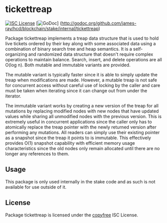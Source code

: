 tickettreap
===========

[![ISC License](http://img.shields.io/badge/license-ISC-blue.svg)](http://copyfree.org)
[![GoDoc](https://img.shields.io/badge/godoc-reference-blue.svg)]
(http://godoc.org/github.com/james-ray/hcd/blockchain/stake/internal/tickettreap)

Package tickettreap implements a treap data structure that is used to hold
live tickets ordered by their key along with some associated data using a
combination of binary search tree and heap semantics.  It is a self-organizing
and randomized data structure that doesn't require complex operations to
maintain balance.  Search, insert, and delete operations are all O(log n).
Both mutable and immutable variants are provided.

The mutable variant is typically faster since it is able to simply update the
treap when modifications are made.  However, a mutable treap is not safe for
concurrent access without careful use of locking by the caller and care must be
taken when iterating since it can change out from under the iterator.

The immutable variant works by creating a new version of the treap for all
mutations by replacing modified nodes with new nodes that have updated values
while sharing all unmodified nodes with the previous version.  This is extremely
useful in concurrent applications since the caller only has to atomically
replace the treap pointer with the newly returned version after performing any
mutations.  All readers can simply use their existing pointer as a snapshot
since the treap it points to is immutable.  This effectively provides O(1)
snapshot capability with efficient memory usage characteristics since the old
nodes only remain allocated until there are no longer any references to them.

## Usage

This package is only used internally in the stake code and as such is not
available for use outside of it.

## License

Package tickettreap is licensed under the [copyfree](http://copyfree.org) ISC
License.

